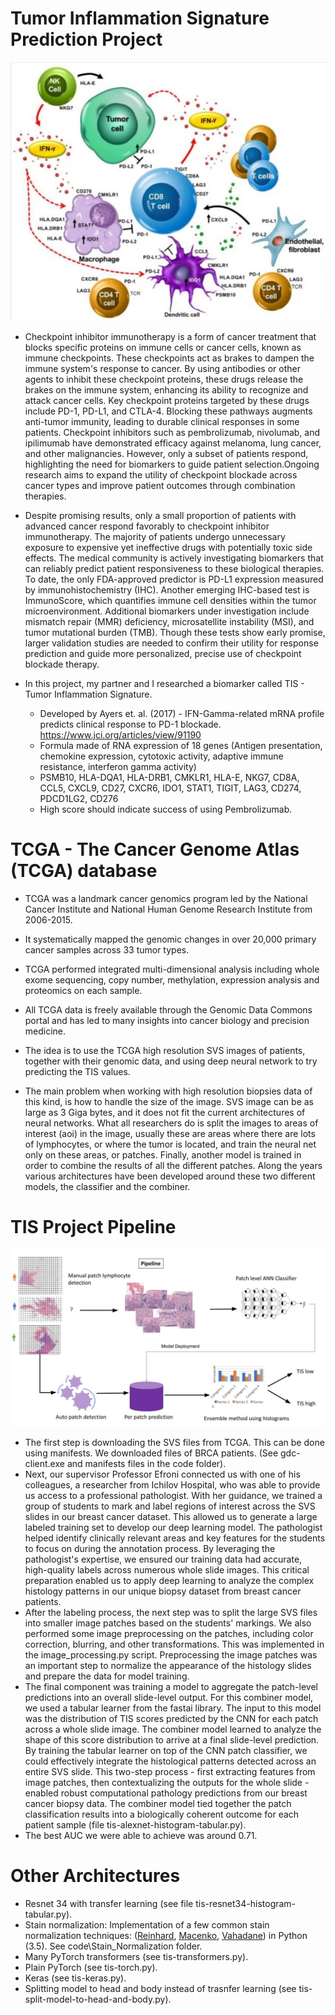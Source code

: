 # Tumor Inflammation Signature Prediction Project
![TIS](data/TIS.jpg)
* Checkpoint inhibitor immunotherapy is a form of cancer treatment that blocks specific proteins on immune cells or cancer cells, known as immune checkpoints. These checkpoints act as brakes to dampen the
  immune system's response to cancer. By using antibodies or other agents to inhibit these checkpoint proteins, these drugs release the brakes on the immune system, enhancing its ability to recognize and attack
  cancer cells. Key checkpoint proteins targeted by these drugs include PD-1, PD-L1, and CTLA-4. Blocking these pathways augments anti-tumor immunity, leading to durable clinical responses in some patients.
  Checkpoint inhibitors such as pembrolizumab, nivolumab, and ipilimumab have demonstrated efficacy against melanoma, lung cancer, and other malignancies. However, only a subset of patients respond, highlighting
  the need for biomarkers to guide patient selection.Ongoing research aims to expand the utility of checkpoint blockade across cancer types and improve patient outcomes through combination therapies.

* Despite promising results, only a small proportion of patients with advanced cancer respond favorably to checkpoint inhibitor immunotherapy. The majority of patients undergo unnecessary exposure to expensive
  yet ineffective drugs with potentially toxic side effects. The medical community is actively investigating biomarkers that can reliably predict patient responsiveness to these biological therapies. To date,
  the only FDA-approved predictor is PD-L1 expression measured by immunohistochemistry (IHC). Another emerging IHC-based test is ImmunoScore, which quantifies immune cell densities within the tumor
  microenvironment. Additional biomarkers under investigation include mismatch repair (MMR) deficiency, microsatellite instability (MSI), and tumor mutational burden (TMB). Though these tests show early promise,
  larger validation studies are needed to confirm their utility for response prediction and guide more personalized, precise use of checkpoint blockade therapy.

* In this project, my partner and I researched a biomarker called TIS - Tumor Inflammation Signature.
  + Developed by Ayers et. al. (2017) - IFN-Gamma-related mRNA profile predicts clinical response to PD-1 blockade. https://www.jci.org/articles/view/91190
  + Formula made of RNA expression of 18 genes (Antigen presentation, chemokine expression, cytotoxic activity, adaptive immune resistance, interferon gamma activity)
  + PSMB10, HLA-DQA1, HLA-DRB1, CMKLR1, HLA-E, NKG7, CD8A, CCL5, CXCL9, CD27, CXCR6, IDO1, STAT1, TIGIT, LAG3, CD274, PDCD1LG2, CD276
  + High score should indicate success of using Pembrolizumab.

# TCGA - The Cancer Genome Atlas (TCGA) database

* TCGA was a landmark cancer genomics program led by the National Cancer Institute and National Human Genome Research Institute from 2006-2015. 
* It systematically mapped the genomic changes in over 20,000 primary cancer samples across 33 tumor types.
* TCGA performed integrated multi-dimensional analysis including whole exome sequencing, copy number, methylation, expression analysis and proteomics on each sample.
* All TCGA data is freely available through the Genomic Data Commons portal and has led to many insights into cancer biology and precision medicine. 

* The idea is to use the TCGA high resolution SVS images of patients, together with their genomic data, and using deep neural network to try predicting the TIS values.
* The main problem when working with high resolution biopsies data of this kind, is how to handle the size of the image. SVS image can be as large as 3 Giga bytes, and it does not fit the current architectures of
  neural networks. What all researchers do is split the images to areas of interest (aoi) in the image, usually these are areas where there are lots of lymphocytes, or where the tumor is located, and train the neural net only on these areas, or patches. Finally, another model is trained in order to combine the results of all the different patches. Along the years various architectures have been developed around these
  two different models, the classifier and the combiner.

# TIS Project Pipeline
![TIS flow](data/TISflow.jpg)
* The first step is downloading the SVS files from TCGA. This can be done using manifests. We downloaded files of BRCA patients. (See gdc-client.exe and manifests files in the code folder).
* Next, our supervisor Professor Efroni connected us with one of his colleagues, a researcher from Ichilov Hospital, who was able to provide us access to a professional pathologist. With her guidance, we trained a group of students to mark and label regions of interest across the SVS slides in our breast cancer dataset. This allowed us to generate a large labeled training set to develop our deep learning model. The pathologist helped identify clinically relevant areas and key features for the students to focus on during the annotation process. By leveraging the pathologist's expertise, we ensured our training data had accurate, high-quality labels across numerous whole slide images. This critical preparation enabled us to apply deep learning to analyze the complex histology patterns in our unique biopsy dataset from breast cancer patients.
* After the labeling process, the next step was to split the large SVS files into smaller image patches based on the students' markings. We also performed some image preprocessing on the patches, including color correction, blurring, and other transformations. This was implemented in the image_processing.py script. Preprocessing the image patches was an important step to normalize the appearance of the histology slides and prepare the data for model training.
* The final component was training a model to aggregate the patch-level predictions into an overall slide-level output. For this combiner model, we used a tabular learner from the fastai library. The input to this model was the distribution of TIS scores predicted by the CNN for each patch across a whole slide image. The combiner model learned to analyze the shape of this score distribution to arrive at a final slide-level prediction. By training the tabular learner on top of the CNN patch classifier, we could effectively integrate the histological patterns detected across an entire SVS slide. This two-step process - first extracting features from image patches, then contextualizing the outputs for the whole slide - enabled robust computational pathology predictions from our breast cancer biopsy data. The combiner model tied together the patch classification results into a biologically coherent outcome for each patient sample (file tis-alexnet-histogram-tabular.py).
* The best AUC we were able to achieve was around 0.71.

# Other Architectures
* Resnet 34 with transfer learning (see file tis-resnet34-histogram-tabular.py).
* Stain normalization: Implementation of a few common stain normalization techniques: ([Reinhard](http://ieeexplore.ieee.org/document/946629/), [Macenko](http://ieeexplore.ieee.org/document/5193250/), [Vahadane](http://ieeexplore.ieee.org/document/7164042/)) in Python (3.5). See code\Stain_Normalization folder.
* Many PyTorch transformers (see tis-transformers.py).
* Plain PyTorch (see tis-torch.py).
* Keras (see tis-keras.py).
* Splitting model to head and body instead of trasnfer learning (see tis-split-model-to-head-and-body.py).